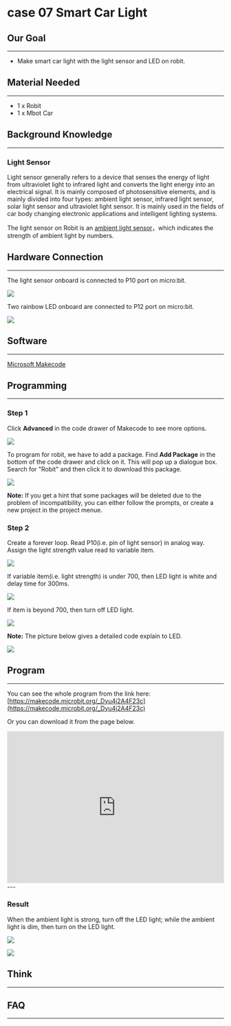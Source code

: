# case 07 Smart Car Light 

## Our Goal 
---
-  Make smart car light with the light sensor and LED on robit. 


## Material Needed
---

- 1 x Robit
- 1 x Mbot Car


## Background Knowledge
---

### Light Sensor

Light sensor generally refers to a device that senses the energy of light from ultraviolet light to infrared light and converts the light energy into an electrical signal. It is mainly composed of photosensitive elements, and is mainly divided into four types: ambient light sensor, infrared light sensor, solar light sensor and ultraviolet light sensor. It is mainly used in the fields of car body changing electronic applications and intelligent lighting systems.

The light sensor on Robit is an <u>ambient light sensor</u>，which indicates the strength of ambient light by numbers. 


## Hardware Connection
---

The light sensor onboard is connected to P10 port on micro:bit. 

![](./images/OTB2gfJ.png)

Two rainbow LED onboard are connected to P12 port on micro:bit. 

![](./images/yOJCtFk.png)


## Software
---

[Microsoft Makecode](https://makecode.microbit.org/#)


## Programming
---

### Step 1

Click **Advanced** in the code drawer of Makecode to see more options. 

![](./images/LjMR5IU.png)

To program for robit, we have to add a package. Find **Add Package** in the bottom of the code drawer and click on it. This will pop up a dialogue box. Search for "Robit" and then click it to download this package. 

![](./images/ISZ6w26.png)

**Note:**
If you get a hint that some packages will be deleted due to the problem of incompatibility, you can either follow the prompts, or create a new project in the project menue.

### Step 2

Create a forever loop. Read P10(i.e. pin of light sensor) in analog way. Assign the light strength value read to variable item. 

![](./images/HSAjMjm.png)

If variable item(i.e. light strength) is under 700, then LED light is white and delay time for 300ms. 

![](./images/FpjcKWz.png)

If item is beyond 700, then turn off LED light. 

![](./images/PWwcz3X.png)

**Note:** The picture below gives a detailed code explain to LED.

![](./images/zRcMbG1.png)


## Program 
---

You can see the whole program from the link here: [https://makecode.microbit.org/_Dyu4j2A4F23c](https://makecode.microbit.org/_Dyu4j2A4F23c)

Or you can download it from the page below. 

<div style="position:relative;height:0;padding-bottom:70%;overflow:hidden;"><iframe style="position:absolute;top:0;left:0;width:100%;height:100%;" src="https://makecode.microbit.org/#pub:_Dyu4j2A4F23c" frameborder="0" sandbox="allow-popups allow-forms allow-scripts allow-same-origin"></iframe></div>  
---

### Result

When the ambient light is strong, turn off the LED light; while the ambient light is dim, then turn on the LED light. 

![](./images/s9qiUGU.jpg)

![](./images/27DbgCx.jpg)


## Think 
---


## FAQ
---


